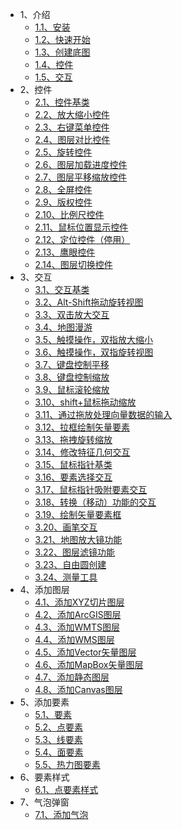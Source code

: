- 1、介绍
  - [1.1、安装](/guide/install.md)
  - [1.2、快速开始](/guide/quickstart.md)
  - [1.3、创建底图](/guide/creatMap.md)
  - [1.4、控件](/guide/creatControl.md)
  - [1.5、交互](/guide/creatInteraction.md)
- 2、控件
  - [2.1、控件基类](/control/control.md)
  - [2.2、放大缩小控件](/control/zoom.md)
  - [2.3、右键菜单控件](/control/contextMenu.md)
  - [2.4、图层对比控件](/control/compareLayer.md)
  - [2.5、旋转控件](/control/rotateControl.md)
  - [2.6、图层加载进度控件](/control/loading.md)
  - [2.7、图层平移缩放控件](/control/bZoomSlider.md)
  - [2.8、全屏控件](/control/fullScreen.md)
  - [2.9、版权控件](/control/attribution.md)
  - [2.10、比例尺控件](/control/scaleLine.md)
  - [2.11、鼠标位置显示控件](/control/mousePosition.md)
  - [2.12、定位控件（停用）](/control/geolocation.md)
  - [2.13、鹰眼控件](/control/overviewMap.md)
  - [2.14、图层切换控件](/control/layerSwitcher.md)
- 3、交互
  - [3.1、交互基类](/interaction/interaction.md)
  - [3.2、Alt-Shift拖动旋转视图](/interaction/dragRotate.md)
  - [3.3、双击放大交互](/interaction/doubleClickZoom.md)
  - [3.4、地图漫游](/interaction/dragPan.md)
  - [3.5、触摸操作，双指放大缩小](/interaction/pinchZoom.md)
  - [3.6、触摸操作，双指旋转视图](/interaction/pinchRotate.md)
  - [3.7、键盘控制平移](/interaction/keyboardPan.md)
  - [3.8、键盘控制缩放](/interaction/keyboardZoom.md)
  - [3.9、鼠标滚轮缩放](/interaction/mouseWheelZoom.md)
  - [3.10、shift+鼠标拖动缩放](/interaction/dragZoom.md)
  - [3.11、通过拖放处理向量数据的输入](/interaction/dragAndDrop.md)
  - [3.12、拉框绘制矢量要素](/interaction/dragBox.md)
  - [3.13、拖拽旋转缩放](/interaction/dragRotateAndZoom.md)
  - [3.14、修改特征几何交互](/interaction/modify.md)
  - [3.15、鼠标指针基类](/interaction/pointer.md)
  - [3.16、要素选择交互](/interaction/select.md)
  - [3.17、鼠标指针吸附要素交互](/interaction/snap.md)
  - [3.18、转换（移动）功能的交互](/interaction/translate.md)
  - [3.19、绘制矢量要素框](/interaction/extent.md)
  - [3.20、画笔交互](/interaction/draw.md)
  - [3.21、地图放大镜功能](/interaction/layerMagnify.md)
  - [3.22、图层滤镜功能](/interaction/layerSpyglass.md)
  - [3.23、自由圆创建](/interaction/freeHandCircle.md)
  - [3.24、测量工具](/interaction/measureTool.md)   
- 4、添加图层
  - [4.1、添加XYZ切片图层](/layer/xyz.md)
  - [4.2、添加ArcGIS图层](/layer/arcgis.md)
  - [4.3、添加WMTS图层](/layer/wmts.md)
  - [4.4、添加WMS图层](/layer/wms.md)
  - [4.5、添加Vector矢量图层](/layer/vector.md)
  - [4.6、添加MapBox矢量图层](/layer/mapbox.md)
  - [4.7、添加静态图层](/layer/static.md)
  - [4.8、添加Canvas图层](/layer/Canvas.md)
- 5、添加要素
  - [5.1、要素](/feature/index.md)
  - [5.2、点要素](/feature/point.md)
  - [5.3、线要素](/feature/line.md)
  - [5.4、面要素](/feature/polygon.md)
  - [5.5、热力图要素](/feature/heatLayer.md)
- 6、要素样式
  - [6.1、点要素样式](/guide/style.md)
- 7、气泡弹窗
  - [7.1、添加气泡](/guide/addPopver.md)

